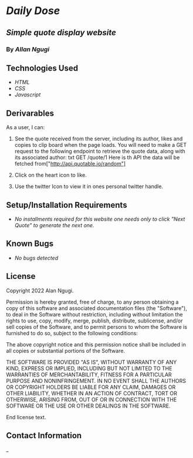 # _Daily Dose_

## _Simple quote display website_

### By _**Allan Ngugi**_

## Technologies Used

* _HTML_
* _CSS_
* _Javascript_

## Derivarables

As a user, I can:

1. See the quote received from the server, including its author, likes and
   copies to clip board when the page loads. You will need to make a GET request to the
   following endpoint to retrieve the quote data, along with its associated
   author:
   txt
   GET /quote/1
   Here is th API the data will be fetched from["http://api.quotable.io/random"]

2. Click on the heart icon to like.

3. Use the twitter Icon to view it in ones personal twitter handle.

## Setup/Installation Requirements

* _No installments required for  this website one needs only to click "Next Quote" to generate the next one._

## Known Bugs

* _No bugs detected_

## License

Copyright 2022 Alan Ngugi.

Permission is hereby granted, free of charge, to any person obtaining a copy of this software and associated documentation files (the "Software"), to deal in the Software without restriction, including without limitation the rights to use, copy, modify, merge, publish, distribute, sublicense, and/or sell copies of the Software, and to permit persons to whom the Software is furnished to do so, subject to the following conditions:

The above copyright notice and this permission notice shall be included in all copies or substantial portions of the Software.

THE SOFTWARE IS PROVIDED "AS IS", WITHOUT WARRANTY OF ANY KIND, EXPRESS OR IMPLIED, INCLUDING BUT NOT LIMITED TO THE WARRANTIES OF MERCHANTABILITY, FITNESS FOR A PARTICULAR PURPOSE AND NONINFRINGEMENT. IN NO EVENT SHALL THE AUTHORS OR COPYRIGHT HOLDERS BE LIABLE FOR ANY CLAIM, DAMAGES OR OTHER LIABILITY, WHETHER IN AN ACTION OF CONTRACT, TORT OR OTHERWISE, ARISING FROM, OUT OF OR IN CONNECTION WITH THE SOFTWARE OR THE USE OR OTHER DEALINGS IN THE SOFTWARE.

End license text.

## Contact Information

_
